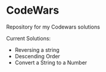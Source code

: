 # CodeWars

Repository for my Codewars solutions

Current Solutions:
- Reversing a string
- Descending Order
- Convert a String to a Number